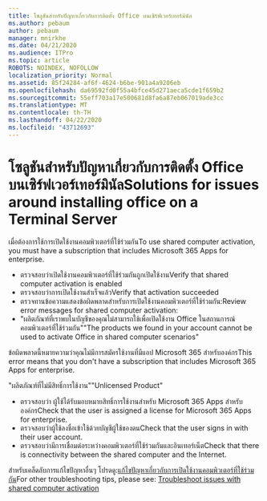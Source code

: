 ```yaml
---
title: โซลูชันสําหรับปัญหาเกี่ยวกับการติดตั้ง Office บนเซิร์ฟเวอร์เทอร์มินัล
ms.author: pebaum
author: pebaum
manager: mnirkhe
ms.date: 04/21/2020
ms.audience: ITPro
ms.topic: article
ROBOTS: NOINDEX, NOFOLLOW
localization_priority: Normal
ms.assetid: 85f24284-af6f-4624-b6be-901a4a9206eb
ms.openlocfilehash: da69592fd0f55a4bfce45d271aeca5cde1f659b2
ms.sourcegitcommit: 55eff703a17e500681d8fa6a87eb067019ade3cc
ms.translationtype: MT
ms.contentlocale: th-TH
ms.lasthandoff: 04/22/2020
ms.locfileid: "43712693"
---
```

# <a name="solutions-for-issues-around-installing-office-on-a-terminal-server"></a><span data-ttu-id="897ae-102">โซลูชันสําหรับปัญหาเกี่ยวกับการติดตั้ง Office บนเซิร์ฟเวอร์เทอร์มินัล</span><span class="sxs-lookup"><span data-stu-id="897ae-102">Solutions for issues around installing office on a Terminal Server</span></span>

<span data-ttu-id="897ae-103">เมื่อต้องการใช้การเปิดใช้งานคอมพิวเตอร์ที่ใช้ร่วมกัน</span><span class="sxs-lookup"><span data-stu-id="897ae-103">To use shared computer activation, you must have a subscription that includes Microsoft 365 Apps for enterprise.</span></span>
  
- <span data-ttu-id="897ae-104">ตรวจสอบว่าเปิดใช้งานคอมพิวเตอร์ที่ใช้ร่วมกันถูกเปิดใช้งาน</span><span class="sxs-lookup"><span data-stu-id="897ae-104">Verify that shared computer activation is enabled</span></span>
- <span data-ttu-id="897ae-105">ตรวจสอบว่าการเปิดใช้งานสําเร็จแล้ว</span><span class="sxs-lookup"><span data-stu-id="897ae-105">Verify that activation succeeded</span></span>
- <span data-ttu-id="897ae-106">ตรวจทานข้อความแสดงข้อผิดพลาดสําหรับการเปิดใช้งานคอมพิวเตอร์ที่ใช้ร่วมกัน:</span><span class="sxs-lookup"><span data-stu-id="897ae-106">Review error messages for shared computer activation:</span></span>
- <span data-ttu-id="897ae-107">"ผลิตภัณฑ์ที่เราพบในบัญชีของคุณไม่สามารถใช้เพื่อเปิดใช้งาน Office ในสถานการณ์คอมพิวเตอร์ที่ใช้ร่วมกัน"</span><span class="sxs-lookup"><span data-stu-id="897ae-107">"The products we found in your account cannot be used to activate Office in shared computer scenarios"</span></span>
  
<span data-ttu-id="897ae-108">ข้อผิดพลาดนี้หมายความว่าคุณไม่มีการสมัครใช้งานที่มีแอป Microsoft 365 สําหรับองค์กร</span><span class="sxs-lookup"><span data-stu-id="897ae-108">This error means that you don't have a subscription that includes Microsoft 365 Apps for enterprise.</span></span>

<span data-ttu-id="897ae-109">"ผลิตภัณฑ์ที่ไม่มีสิทธิ์การใช้งาน"</span><span class="sxs-lookup"><span data-stu-id="897ae-109">"Unlicensed Product"</span></span>

- <span data-ttu-id="897ae-110">ตรวจสอบว่า ผู้ใช้ได้รับมอบหมายสิทธิ์การใช้งานสําหรับ Microsoft 365 Apps สําหรับองค์กร</span><span class="sxs-lookup"><span data-stu-id="897ae-110">Check that the user is assigned a license for Microsoft 365 Apps for enterprise.</span></span>
- <span data-ttu-id="897ae-111">ตรวจสอบว่าผู้ใช้ลงชื่อเข้าใช้ด้วยบัญชีผู้ใช้ของตน</span><span class="sxs-lookup"><span data-stu-id="897ae-111">Check that the user signs in with their user account.</span></span>
- <span data-ttu-id="897ae-112">ตรวจสอบว่ามีการเชื่อมต่อระหว่างคอมพิวเตอร์ที่ใช้ร่วมกันและอินเทอร์เน็ต</span><span class="sxs-lookup"><span data-stu-id="897ae-112">Check that there is connectivity between the shared computer and the Internet.</span></span>

<span data-ttu-id="897ae-113">สําหรับเคล็ดลับการแก้ไขปัญหาอื่นๆ โปรดดู:[แก้ไขปัญหาเกี่ยวกับการเปิดใช้งานคอมพิวเตอร์ที่ใช้ร่วมกัน](https://docs.microsoft.com/DeployOffice/troubleshoot-issues-with-shared-computer-activation-for-office-365-proplus)</span><span class="sxs-lookup"><span data-stu-id="897ae-113">For other troubleshooting tips, please see: [Troubleshoot issues with shared computer activation](https://docs.microsoft.com/DeployOffice/troubleshoot-issues-with-shared-computer-activation-for-office-365-proplus)</span></span>